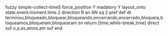 fuzzy simple-collect-time5
   force_position Y
   madatory Y
   layout_onto state.event.moment.time.2
   direction R
   an AN
   sq 2
   pref 
   def 
    dt terminou,bloqueado,bloquear,bloqueando,encerrando,encerrado,bloqueia,bloqueamos,bloqueiam,bloquearam
    sn 
    return [time,while-break,time]
    direct 
   suf o,a,as,amos,am
   suf 
end
